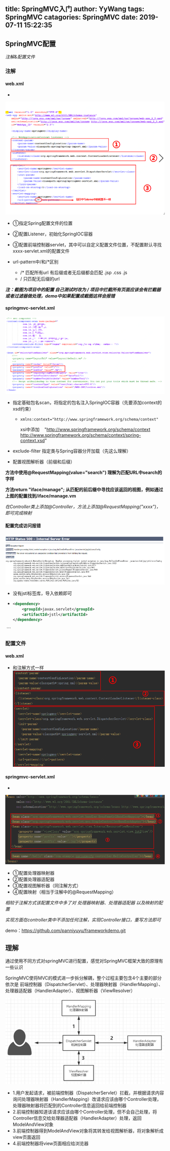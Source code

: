 title: SpringMVC入门
author: YyWang
tags: SpringMVC
catagories: SpringMVC
date: 2019-07-11 15:22:35
---
## SpringMVC配置

*注解&配置文件*

### 注解

#### web.xml

- 
![upload successful](/images/pasted-5.png)

- ①指定Spring配置文件的位置

- ②配置Listener，初始化SpringIOC容器

- ③配置前端控制器servlet，其中可以自定义配置文件位置，不配置默认寻找xxxx-servlet.xml的配置文件

- url-pattern中/和/*区别

  - /*    匹配所有url  有后缀或者无后缀都会匹配   .jsp  .css  .js
  - /      只匹配无后缀的url

  

***注：截图为项目中的配置  自己测试时改为 /  项目中拦截所有页面应该会有拦截器或者过滤器做处理，demo中如果配置成截图这样会报错***

#### springmvc-servlet.xml


![upload successful](/images/pasted-6.png)

- 指定基础包名scan，将指定的包名注入SpringIOC容器（先要添加context的xsd约束）

  - ```
    xmlns:context="http://www.springframework.org/schema/context"
    ```
    xsi中添加 
    "http://www.springframework.org/schema/context       http://www.springframework.org/schema/context/spring-context.xsd"


- exclude-filter 指定类与Spring容器分开加载（先这么理解）

- 配置视图解析器（前缀和后缀）

  

**方法中使用@RequestMapping(value="search")  理解为匹配URL中search的字样**

**方法return "iface/manage";  从匹配的前后缀中寻找应该返回的视图，例如通过上图的配置找到/iface/manage.vm**

*在Controller类上添加@Controller，方法上添加@RequestMapping("xxxx")，即可完成映射*
#### 配置完成访问报错


![upload successful](/images/pasted-7.png)

- 没有jstl标签库，导入依赖即可

- ```XML
  <dependency>  
      <groupId>javax.servlet</groupId>  
      <artifactId>jstl</artifactId>  
  </dependency>
  ```

### 配置文件
#### web.xml
+ 和注解方式一样
![upload successful](/images/pasted-8.png)
#### springmvc-servlet.xml
+ 
![upload successful](/images/pasted-9.png)
+ ①配置处理器映射器
+ ②配置处理器适配器
+ ③配置视图解析器（同注解方式）
+ ④配置映射（相当于注解中的@RequestMapping）

*相较于注解方式该配置文件中多了对 处理器映射器、处理器适配器 以及映射的配置*

*实现方面在controller类中不添加任何注解，实现Controller接口，重写方法即可*
 
demo：https://github.com/panniyuyu/frameworkdemo.git

## 理解
通过使用不同方式对springMVC进行配置，感觉对SpringMVC框架大致的原理有一些认识

SpringMVC使将MVC的模式进一步拆分解耦，整个过程主要包含4个主要的部分依次是 前端控制器（DispatcherServlet）、处理器映射器（HandlerMapping）、处理器适配器（HandlerAdapter）、视图解析器（ViewResolver）

![upload successful](/images/pasted-10.png)
+ 1.用户发起请求，被前端控制器（DispatcherServlet）拦截，并根据请求内容询问处理器映射器（HandlerMapping）改请求应该由哪个Controller处理，处理器映射器将匹配到的Controller信息返回给前端控制器
+ 2.前端控制器知道该请求应该由哪个Controller处理，但不会自己处理，将Controller信息交给处理器适配器（HandlerAdapter）处理，返回ModelAndView对象
+ 3.前端控制器得到ModelAndView对象将其转发给视图解析器，将对象解析成view页面返回
+ 4.前端控制器将view页面相应给浏览器
